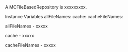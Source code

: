 A MCFileBasedRepository is xxxxxxxxx.Instance Variables	allFileNames:		<Object>	cache:		<Object>	cacheFileNames:		<Object>allFileNames	- xxxxxcache	- xxxxxcacheFileNames	- xxxxx